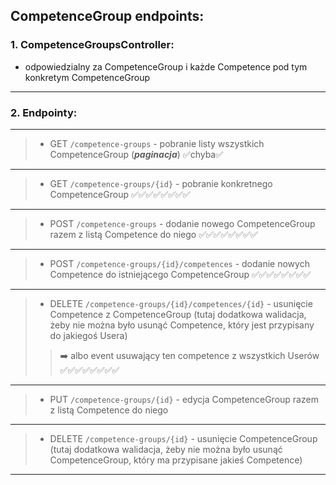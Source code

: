 ﻿## CompetenceGroup endpoints:
### 1. CompetenceGroupsController:
- odpowiedzialny za CompetenceGroup i każde Competence pod tym konkretym CompetenceGroup

---
### 2. Endpointy:

---
>- GET `/competence-groups` - pobranie listy wszystkich CompetenceGroup (**_paginacja_**) ✅chyba✅ 
---
>- GET `/competence-groups/{id}` - pobranie konkretnego CompetenceGroup ✅✅✅✅✅✅✅✅
---
>- POST `/competence-groups` - dodanie nowego CompetenceGroup razem z listą Competence do niego ✅✅✅✅✅✅✅✅
---
>- POST `/competence-groups/{id}/competences` - dodanie nowych Competence do istniejącego CompetenceGroup  ✅✅✅✅✅✅✅✅
---
>- DELETE `/competence-groups/{id}/competences/{id}` - usunięcie Competence z CompetenceGroup (tutaj dodatkowa walidacja, żeby nie można było usunąć Competence, który jest przypisany do jakiegoś Usera)<br>
>>➡️ albo event usuwający ten competence z wszystkich Userów  ✅✅✅✅✅✅✅✅
---
>- PUT `/competence-groups/{id}` - edycja CompetenceGroup razem z listą Competence do niego 
---
  >- DELETE `/competence-groups/{id}` - usunięcie CompetenceGroup (tutaj dodatkowa walidacja, żeby nie można było usunąć CompetenceGroup, który ma przypisane jakieś Competence)
---